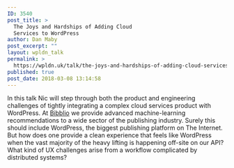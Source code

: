 ```yaml
---
ID: 3540
post_title: >
  The Joys and Hardships of Adding Cloud
  Services to WordPress
author: Dan Maby
post_excerpt: ""
layout: wpldn_talk
permalink: >
  https://wpldn.uk/talk/the-joys-and-hardships-of-adding-cloud-services-to-wordpress
published: true
post_date: 2018-03-08 13:14:58
---
```

In this talk Nic will step through both the product and engineering challenges of tightly integrating a complex cloud services product with WordPress. At <a href="https://www.bibblio.org/">Bibblio</a> we provide advanced machine-learning recommendations to a wide sector of the publishing industry. Surely this should include WordPress, the biggest publishing platform on The Internet. But how does one provide a clean experience that feels like WordPress when the vast majority of the heavy lifting is happening off-site on our API? What kind of UX challenges arise from a workflow complicated by distributed systems?